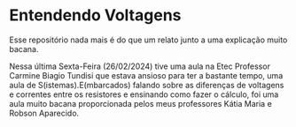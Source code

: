 # Entendendo Voltagens

Esse repositório nada mais é do que um relato junto a uma explicação muito bacana.

Nessa última Sexta-Feira (26/02/2024) tive uma aula na Etec Professor Carmine Biagio Tundisi que estava ansioso para ter a bastante tempo, uma aula de S(istemas).E(mbarcados) falando sobre as diferenças de voltagens e correntes entre os resistores e ensinando como fazer o cálculo, foi uma aula muito bacana proporcionada pelos meus professores Kátia Maria e Robson Aparecido.